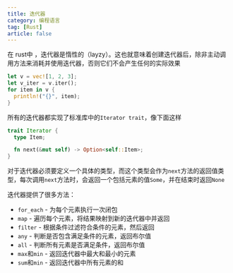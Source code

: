 ```yaml
---
title: 迭代器
category: 编程语言
tag: [Rust]
article: false
---
```


在 rust中 ，迭代器是惰性的（layzy）。这也就意味着创建迭代器后，除⾮主动调用⽅法来消耗并使用迭代器，否则它们不会产⽣任何的实际效果

```rust
let v = vec![1, 2, 3];
let v_iter = v.iter();
for item in v {
  println!("{}", item);
}
```

所有的迭代器都实现了标准库中的`Iterator trait`，像下面这样

```rust
trait Iterator {
  type Item;

  fn next(&mut self) -> Option<self::Item>;
}
```

对于迭代器必须要定义一个具体的类型，而这个类型会作为`next`方法的返回值类型，每次调用`next`方法时，会返回一个包括元素的值`Some`，并在结束时返回`None`

迭代器提供了很多方法：

+ `for_each` - 为每个元素执行一次闭包
+ `map` - 遍历每个元素，将结果映射到新的迭代器中并返回
+ `filter` - 根据条件过滤符合条件的元素，然后返回
+ `any` - 判断是否包含满足条件的元素，返回布尔值
+ `all` - 判断所有元素是否满足条件，返回布尔值
+ `max`和`min` - 返回迭代器中最大和最小的元素
+ `sum`和`min` - 返回迭代器中所有元素的和

